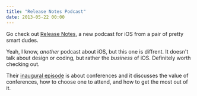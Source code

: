 ```yaml
---
title: "Release Notes Podcast"
date: 2013-05-22 00:00
---
```


<import><p>Go check out <a href="http://releasenotes.tv">Release Notes</a>, a new podcast for iOS from a pair of pretty smart dudes.</p>

<p>Yeah, I know, <em>another</em> podcast about iOS, but this one is diffrent. It doesn't talk about design or coding, but rather the <em>business</em> of iOS. Definitely worth checking out. </p>

<p>Their <a href="http://releasenotes.tv/1-conference-junkies/">inaugural episode</a> is about conferences and it discusses the value of conferences, how to choose one to attend, and how to get the most out of it. </p></import>

<!-- more -->

